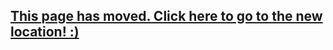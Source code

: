 ## [This page has moved. Click here to go to the new location! :)](http://bevry.me/docpad/contribute)